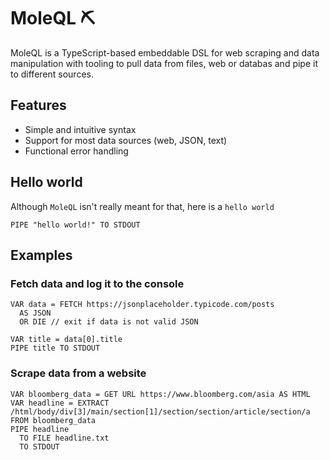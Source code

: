 # MoleQL ⛏️

MoleQL is a TypeScript-based embeddable DSL for web scraping and data manipulation with tooling to pull data from files, web or databas and pipe it to different sources.

## Features

- Simple and intuitive syntax
- Support for most data sources (web, JSON, text)
- Functional error handling

## Hello world

Although `MoleQL` isn't really meant for that, here is a `hello world`

```
PIPE "hello world!" TO STDOUT
```

## Examples

### Fetch data and log it to the console

```
VAR data = FETCH https://jsonplaceholder.typicode.com/posts 
  AS JSON 
  OR DIE // exit if data is not valid JSON

VAR title = data[0].title
PIPE title TO STDOUT
```

### Scrape data from a website 

```
VAR bloomberg_data = GET URL https://www.bloomberg.com/asia AS HTML
VAR headline = EXTRACT /html/body/div[3]/main/section[1]/section/section/article/section/a FROM bloomberg_data
PIPE headline 
  TO FILE headline.txt
  TO STDOUT
```
